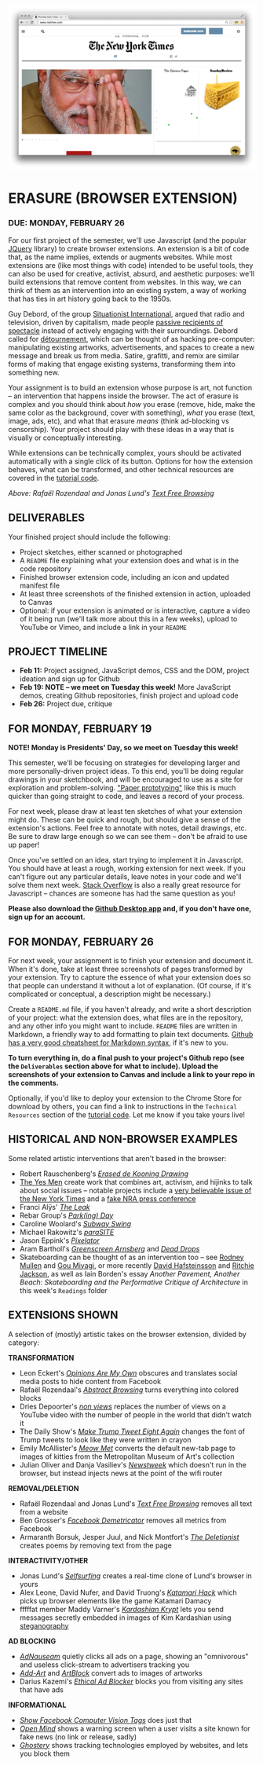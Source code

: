 ![Rafaël Rozendaal and Jonas Lund's "Text Free Browsing"](https://raw.githubusercontent.com/jeffThompson/CreativeProgramming2/master/Images/Week03_BrowserExtension/Extensions/RafaelRozendaalAndJonasLund_TextFreeBrowsing.png)

# ERASURE (BROWSER EXTENSION)  
### DUE: MONDAY, FEBRUARY 26  

For our first project of the semester, we'll use Javascript (and the popular [JQuery](http://www.jquery.com) library) to create browser extensions. An extension is a bit of code that, as the name implies, extends or augments websites. While most extensions are (like most things with code) intended to be useful tools, they can also be used for creative, activist, absurd, and aesthetic purposes: we'll build extensions that remove content from websites. In this way, we can think of them as an intervention into an existing system, a way of working that has ties in art history going back to the 1950s.

Guy Debord, of the group [Situationist International](https://en.wikipedia.org/wiki/Situationist_International), argued that radio and television, driven by capitalism, made people [passive recipients of spectacle](https://en.wikipedia.org/wiki/The_Society_of_the_Spectacle) instead of actively engaging with their surroundings. Debord called for [détournement](https://en.wikipedia.org/wiki/D%C3%A9tournement), which can be thought of as hacking pre-computer: manipulating existing artworks, advertisements, and spaces to create a new message and break us from media. Satire, grafitti, and remix are similar forms of making that engage existing systems, transforming them into something new.

Your assignment is to build an extension whose purpose is art, not function – an intervention that happens inside the browser. The act of erasure is complex and you should think about *how* you erase (remove, hide, make the same color as the background, cover with something), *what* you erase (text, image, ads, etc), and what that erasure *means* (think ad-blocking vs censorship). Your project should play with these ideas in a way that is visually or conceptually interesting.

While extensions can be technically complex, yours should be activated automatically with a single click of its button. Options for how the extension behaves, what can be transformed, and other technical resources are covered in the [tutorial code](https://github.com/jeffThompson/CreativeProgramming2/tree/master/Code/Week01_BrowserExtension).

*Above: Rafaël Rozendaal and Jonas Lund's [*Text Free Browsing*](http://textfreebrowsing.com/)*

## DELIVERABLES  
Your finished project should include the following:

* Project sketches, either scanned or photographed  
* A `README` file explaining what your extension does and what is in the code repository  
* Finished browser extension code, including an icon and updated manifest file  
* At least three screenshots of the finished extension in action, uploaded to Canvas  
* Optional: if your extension is animated or is interactive, capture a video of it being run (we'll talk more about this in a few weeks), upload to YouTube or Vimeo, and include a link in your `README`  

## PROJECT TIMELINE  
* **Feb 11:** Project assigned, JavaScript demos, CSS and the DOM, project ideation and sign up for Github  
* **Feb 19: NOTE – we meet on Tuesday this week!** More JavaScript demos, creating Github repositories, finish project and upload code  
* **Feb 26:** Project due, critique  

## FOR MONDAY, FEBRUARY 19  
**NOTE! Monday is Presidents' Day, so we meet on Tuesday this week!**

This semester, we'll be focusing on strategies for developing larger and more personally-driven project ideas. To this end, you'll be doing regular drawings in your sketchbook, and will be encouraged to use as a site for exploration and problem-solving. ["Paper prototyping"](https://en.wikipedia.org/wiki/Paper_prototyping) like this is much quicker than going straight to code, and leaves a record of your process.

For next week, please draw at least ten sketches of what your extension might do. These can be quick and rough, but should give a sense of the extension's actions. Feel free to annotate with notes, detail drawings, etc. Be sure to draw large enough so we can see them – don't be afraid to use up paper!

Once you've settled on an idea, start trying to implement it in Javascript. You should have at least a rough, working extension for next week. If you can't figure out any particular details, leave notes in your code and we'll solve them next week. [Stack Overflow](https://stackoverflow.com/) is also a really great resource for Javascript – chances are someone has had the same question as you!

**Please also download the [Github Desktop app](https://desktop.github.com/) and, if you don't have one, sign up for an account.**

## FOR MONDAY, FEBRUARY 26  
For next week, your assignment is to finish your extension and document it. When it's done, take at least three screenshots of pages transformed by your extension. Try to capture the essence of what your extension does so that people can understand it without a lot of explanation. (Of course, if it's complicated or conceptual, a description might be necessary.)

Create a `README.md` file, if you haven't already, and write a short description of your project: what the extension does, what files are in the repository, and any other info you might want to include. `README` files are written in Markdown, a friendly way to add formatting to plain text documents. [Github has a very good cheatsheet for Markdown syntax](https://guides.github.com/features/mastering-markdown/), if it's new to you.

**To turn everything in, do a final push to your project's Github repo (see the `Deliverables` section above for what to include). Upload the screenshots of your extension to Canvas and include a link to your repo in the comments.**

Optionally, if you'd like to deploy your extension to the Chrome Store for download by others, you can find a link to instructions in the `Technical Resources` section of the [tutorial code](https://github.com/jeffThompson/CreativeProgramming2/tree/master/Code/Week01_BrowserExtension). Let me know if you take yours live!

## HISTORICAL AND NON-BROWSER EXAMPLES  
Some related artistic interventions that aren't based in the browser:  

* Robert Rauschenberg's [*Erased de Kooning Drawing*](https://www.sfmoma.org/artwork/98.298)  
* [The Yes Men](http://theyesmen.org) create work that combines art, activism, and hijinks to talk about social issues – notable projects include a [very believable issue of the New York Times](http://theyesmen.org/index.php/portfolio_page/nyt-special-edition/) and a [fake NRA press conference](http://theyesmen.org/index.php/portfolio_page/share-the-safety/)  
* Franci Alÿs' [*The Leak*](http://francisalys.com/the-leak/)  
* Rebar Group's [*Park(ing) Day*](http://rebargroup.org/parking-day/)  
* Caroline Woolard's [*Subway Swing*](http://carolinewoolard.com/project/subway-swing)  
* Michael Rakowitz's [*paraSITE*](http://www.michaelrakowitz.com/parasite)  
* Jason Eppink's [*Pixelator*](https://jasoneppink.com/pixelator/)  
* Aram Bartholl's [*Greenscreen Arnsberg*](https://arambartholl.com/greenscreen-projects-eng.html) and [*Dead Drops*](http://deaddrops.com/)  
* Skateboarding can be thought of as an intervention too – see [Rodney Mullen](https://www.youtube.com/watch?v=olv1tqGmDdo) and [Gou Miyagi](https://youtu.be/pk8dy4NIzBU), or more recently [David Hafsteinsson](https://www.youtube.com/watch?v=iHM4cZWjClc) and [Ritchie Jackson](https://www.youtube.com/watch?v=8gXpZmQ7j70), as well as Iain Borden's essay *Another Pavement, Another Beach: Skateboarding and the Performative Critique of Architecture* in this week's `Readings` folder  

## EXTENSIONS SHOWN  
A selection of (mostly) artistic takes on the browser extension, divided by category:

**TRANSFORMATION** 
* Leon Eckert's [*Opinions Are My Own*](http://leoneckert.com/projects/opinions-are-my-own/) obscures and translates social media posts to hide content from Facebook  
* Rafaël Rozendaal's [*Abstract Browsing*](http://www.abstractbrowsing.net/) turns everything into colored blocks  
* Dries Depoorter's [*non views*](https://driesdepoorter.be/nonviews/) replaces the number of views on a YouTube video with the number of people in the world that didn't watch it  
* The Daily Show's [*Make Trump Tweet Eight Again*](http://maketrumptweetseightagain.com) changes the font of Trump tweets to look like they were written in crayon  
* Emily McAllister's [*Meow Met*](https://chrome.google.com/webstore/detail/meow-met/annljkgbhnihbghkbfammlacnlfkdclp?hl=en) converts the default new-tab page to images of kitties from the Metropolitan Museum of Art's collection  
* Julian Oliver and Danja Vasiliev's [*Newstweek*](https://newstweek.com) which doesn't run in the browser, but instead injects news at the point of the wifi router  

**REMOVAL/DELETION**  
* Rafaël Rozendaal and Jonas Lund's [*Text Free Browsing*](http://textfreebrowsing.com/) removes all text from a website  
* Ben Grosser's [*Facebook Demetricator*](http://bengrosser.com/projects/facebook-demetricator) removes all metrics from Facebook  
* Armaranth Borsuk, Jesper Juul, and Nick Montfort's [*The Deletionist*](http://thedeletionist.com/about.html) creates poems by removing text from the page  

**INTERACTIVITY/OTHER**  
* Jonas Lund's [*Selfsurfing*](https://jonaslund.biz/works/selfsurfing/) creates a real-time clone of Lund's browser in yours  
* Alex Leone, David Nufer, and David Truong's [*Katamari Hack*](http://kathack.com/) which picks up browser elements like the game Katamari Damacy  
* fffffat member Maddy Varner's [*Kardashian Krypt*](http://fffff.at/kardashian-krypt/) lets you send messages secretly embedded in images of Kim Kardashian using [steganography](https://en.wikipedia.org/wiki/Steganography)  

**AD BLOCKING**  
* [*AdNauseam*](https://adnauseam.io/) quietly clicks all ads on a page, showing an "omnivorous" and useless click-stream to advertisers tracking you  
* [*Add-Art*](https://add-art.org) and [*ArtBlock*](https://github.com/fancyremarker/artblock) convert ads to images of artworks  
* Darius Kazemi's [*Ethical Ad Blocker*](https://chrome.google.com/webstore/detail/the-ethical-ad-blocker/chpijkaobnoplgnjpjilbdcklmmpgfla) blocks you from visiting any sites that have ads  

**INFORMATIONAL**  
* [*Show Facebook Computer Vision Tags*](https://petapixel.com/2017/01/04/chrome-add-shows-facebook-sees-photos/) does just that  
* [*Open Mind*](http://thehill.com/homenews/media/366432-students-create-extension-to-help-counter-fake-news) shows a warning screen when a user visits a site known for fake news (no link or release, sadly)  
* [*Ghostery*](https://www.ghostery.com/) shows tracking technologies employed by websites, and lets you block them  

